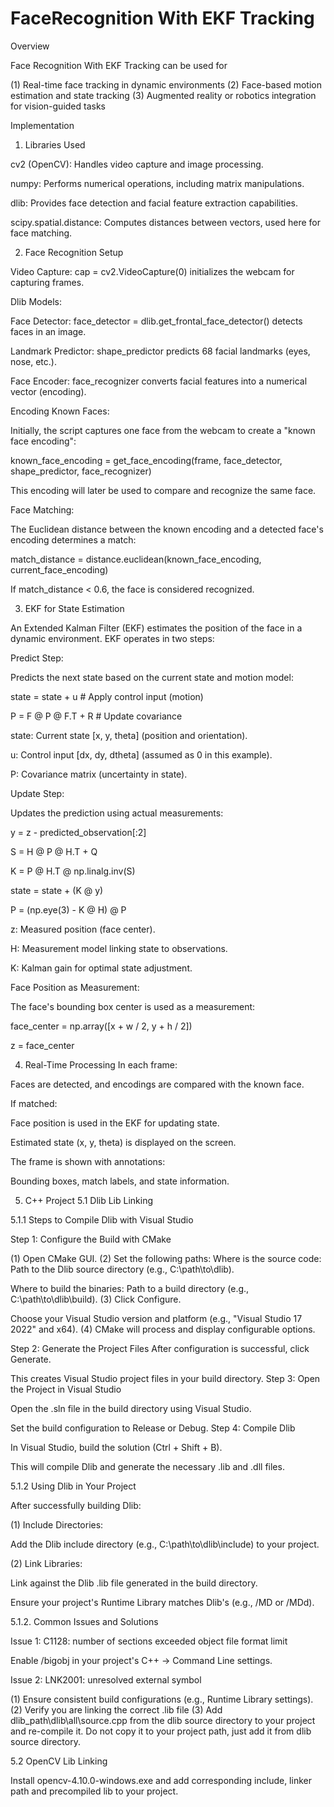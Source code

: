# FaceRecognition With EKF Tracking

Overview

Face Recognition With EKF Tracking can be used for

(1) Real-time face tracking in dynamic environments
(2) Face-based motion estimation and state tracking
(3) Augmented reality or robotics integration for vision-guided tasks

Implementation

1. Libraries Used

cv2 (OpenCV): Handles video capture and image processing.

numpy: Performs numerical operations, including matrix manipulations.

dlib: Provides face detection and facial feature extraction capabilities.

scipy.spatial.distance: Computes distances between vectors, used here for face matching.

2. Face Recognition Setup

Video Capture:
cap = cv2.VideoCapture(0) initializes the webcam for capturing frames.

Dlib Models:

Face Detector: face_detector = dlib.get_frontal_face_detector() detects faces in an image.

Landmark Predictor: shape_predictor predicts 68 facial landmarks (eyes, nose, etc.).

Face Encoder: face_recognizer converts facial features into a numerical vector (encoding).

Encoding Known Faces:

Initially, the script captures one face from the webcam to create a "known face encoding":

known_face_encoding = get_face_encoding(frame, face_detector, shape_predictor, face_recognizer)

This encoding will later be used to compare and recognize the same face.

Face Matching:

The Euclidean distance between the known encoding and a detected face's encoding determines a match:

match_distance = distance.euclidean(known_face_encoding, current_face_encoding)

If match_distance < 0.6, the face is considered recognized.

3. EKF for State Estimation

An Extended Kalman Filter (EKF) estimates the position of the face in a dynamic environment. EKF operates in two steps:

Predict Step:

Predicts the next state based on the current state and motion model:

state = state + u  # Apply control input (motion)

P = F @ P @ F.T + R  # Update covariance

state: Current state [x, y, theta] (position and orientation).

u: Control input [dx, dy, dtheta] (assumed as 0 in this example).

P: Covariance matrix (uncertainty in state).

Update Step:

Updates the prediction using actual measurements:

y = z - predicted_observation[:2]

S = H @ P @ H.T + Q

K = P @ H.T @ np.linalg.inv(S)

state = state + (K @ y)

P = (np.eye(3) - K @ H) @ P

z: Measured position (face center).

H: Measurement model linking state to observations.

K: Kalman gain for optimal state adjustment.

Face Position as Measurement:

The face's bounding box center is used as a measurement:

face_center = np.array([x + w / 2, y + h / 2])

z = face_center


4. Real-Time Processing
In each frame:

Faces are detected, and encodings are compared with the known face.

If matched:

Face position is used in the EKF for updating state.

Estimated state (x, y, theta) is displayed on the screen.

The frame is shown with annotations:

Bounding boxes, match labels, and state information.

5. C++ Project
5.1 Dlib Lib Linking

5.1.1 Steps to Compile Dlib with Visual Studio

Step 1: Configure the Build with CMake

(1) Open CMake GUI. (2) Set the following paths: Where is the source code: Path to the Dlib source directory (e.g., C:\path\to\dlib).

Where to build the binaries: Path to a build directory (e.g., C:\path\to\dlib\build).
(3) Click Configure.

Choose your Visual Studio version and platform (e.g., "Visual Studio 17 2022" and x64).
(4) CMake will process and display configurable options.

Step 2: Generate the Project Files After configuration is successful, click Generate.

This creates Visual Studio project files in your build directory.
Step 3: Open the Project in Visual Studio

Open the .sln file in the build directory using Visual Studio.

Set the build configuration to Release or Debug.
Step 4: Compile Dlib

In Visual Studio, build the solution (Ctrl + Shift + B).

This will compile Dlib and generate the necessary .lib and .dll files.

5.1.2 Using Dlib in Your Project

After successfully building Dlib:

(1) Include Directories:

Add the Dlib include directory (e.g., C:\path\to\dlib\include) to your project.

(2) Link Libraries:

Link against the Dlib .lib file generated in the build directory.

Ensure your project's Runtime Library matches Dlib's (e.g., /MD or /MDd).

5.1.2. Common Issues and Solutions

Issue 1: C1128: number of sections exceeded object file format limit

Enable /bigobj in your project's C++ → Command Line settings.

Issue 2: LNK2001: unresolved external symbol

(1) Ensure consistent build configurations (e.g., Runtime Library settings). (2) Verify you are linking the correct .lib file (3) Add dlib_path\dlib\all\source.cpp from the dlib source directory to your project and re-compile it. Do not copy it to your project path, just add it from dlib source directory.

5.2 OpenCV Lib Linking

Install opencv-4.10.0-windows.exe and add corresponding include, linker path and precompiled lib to your project.

